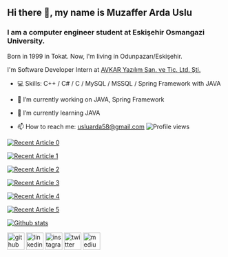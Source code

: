 ## Hi there 👋, my name is Muzaffer Arda Uslu

<!--
**ardasdasdas/ardasdasdas** is a ✨ _special_ ✨ repository because its `README.md` (this file) appears on your GitHub profile.

Here are some ideas to get you started:

- 🔭 I’m currently working on ...
- 🌱 I’m currently learning ...
- 👯 I’m looking to collaborate on ...
- 🤔 I’m looking for help with ...
- 💬 Ask me about ...
- 📫 How to reach me: ...
- 😄 Pronouns: ...
- ⚡ Fun fact: ...
-->
### I am a computer engineer student at Eskişehir Osmangazi University. 
Born in 1999 in Tokat. Now, I'm living in Odunpazarı/Eskişehir.

I'm Software Developer Intern at [AVKAR Yazılım San. ve Tic. Ltd. Şti.](http://www.avkaryazilim.com.tr/)

* 💻 Skills: C++ / C# / C / MySQL / MSSQL / Spring Framework with JAVA

* 🔭 I’m currently working on JAVA, Spring Framework

* 🌱 I’m currently learning JAVA

* 📫 How to reach me: usluarda58@gmail.com   ![Profile views](https://gpvc.arturio.dev/ardasdasdas)  

<a target="_blank" href="https://github-readme-medium-recent-article.vercel.app/medium/@ardasdasdas/0"><img src="https://github-readme-medium-recent-article.vercel.app/medium/@ardasdasdas/0" alt="Recent Article 0"> 

<a target="_blank" href="https://github-readme-medium-recent-article.vercel.app/medium/@ardasdasdas/1"><img src="https://github-readme-medium-recent-article.vercel.app/medium/@ardasdasdas/1" alt="Recent Article 1"> 

<a target="_blank" href="https://github-readme-medium-recent-article.vercel.app/medium/@ardasdasdas/2"><img src="https://github-readme-medium-recent-article.vercel.app/medium/@ardasdasdas/2" alt="Recent Article 2"> 

<a target="_blank" href="https://github-readme-medium-recent-article.vercel.app/medium/@ardasdasdas/3"><img src="https://github-readme-medium-recent-article.vercel.app/medium/@ardasdasdas/3" alt="Recent Article 3"> 
 
<a target="_blank" href="https://github-readme-medium-recent-article.vercel.app/medium/@ardasdasdas/4"><img src="https://github-readme-medium-recent-article.vercel.app/medium/@ardasdasdas/4" alt="Recent Article 4"> 
 
 <a target="_blank" href="https://github-readme-medium-recent-article.vercel.app/medium/@ardasdasdas/5"><img src="https://github-readme-medium-recent-article.vercel.app/medium/@ardasdasdas/5" alt="Recent Article 5"> 
 
![Github stats](https://github-readme-stats.vercel.app/api?username=ardasdasdas&show_icons=true)

[<img src='https://cdn.jsdelivr.net/npm/simple-icons@3.0.1/icons/github.svg' alt='github' height='40'>](https://github.com/ardasdasdas)  [<img src='https://cdn.jsdelivr.net/npm/simple-icons@3.0.1/icons/linkedin.svg' alt='linkedin' height='40'>](https://www.linkedin.com/in/muzafferardauslu/)  [<img src='https://cdn.jsdelivr.net/npm/simple-icons@3.0.1/icons/instagram.svg' alt='instagram' height='40'>](https://www.instagram.com/ardasdasdas/)  [<img src='https://cdn.jsdelivr.net/npm/simple-icons@3.0.1/icons/twitter.svg' alt='twitter' height='40'>](https://twitter.com/ardasdassdas)  [<img src='https://cdn.jsdelivr.net/npm/simple-icons@3.0.1/icons/medium.svg' alt='medium' height='40'>](https://ardasdasdas.medium.com/)

<!-- ![aya-benzer](https://user-images.githubusercontent.com/53192718/88233509-7dff8780-cc80-11ea-93b3-bb2ea5971c4b.gif)-->
